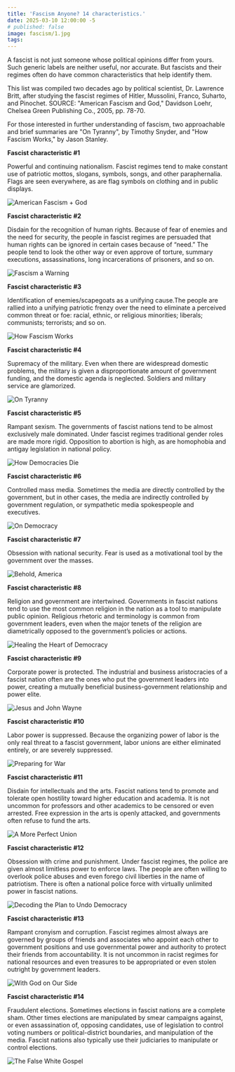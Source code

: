```yaml
---
title: 'Fascism Anyone? 14 characteristics.'
date: 2025-03-10 12:00:00 -5
# published: false
image: fascism/1.jpg
tags:
---
```


A fascist is not just someone whose political opinions differ from yours. Such
generic labels are neither useful, nor accurate. But fascists and their regimes
often do have common characteristics that help identify them. 

<!-- excerpt -->
This list was compiled two decades ago by political scientist, Dr. Lawrence
Britt, after studying the fascist regimes of Hitler, Mussolini, Franco,
Suharto, and Pinochet. SOURCE: "American Fascism and God," Davidson Loehr,
Chelsea Green Publishing Co., 2005, pp. 78-70.  

For those interested in further understanding of fascism, two approachable
and brief summaries are "On Tyranny", by Timothy Snyder, and "How Fascism Works,"
by Jason Stanley.

**Fascist characteristic #1**

Powerful and continuing nationalism. Fascist regimes tend to make constant use
of patriotic mottos, slogans, symbols, songs, and other paraphernalia. Flags
are seen everywhere, as are flag symbols on clothing and in public displays.

<img src="{{image}}" alt="American Fascism + God">

**Fascist characteristic #2**

Disdain for the recognition of human rights. Because of fear of enemies and the
need for security, the people in fascist regimes are persuaded that human
rights can be ignored in certain cases because of “need.” The people tend to
look the other way or even approve of torture, summary executions,
assassinations, long incarcerations of prisoners, and so on.

<img src="/assets/img/posts/2025/fascism/2.jpg" alt="Fascism a Warning">

**Fascist characteristic #3**

Identification of enemies/scapegoats as a unifying cause.The people are rallied
into a unifying patriotic frenzy over the need to eliminate a perceived common
threat or foe: racial, ethnic, or religious minorities; liberals; communists;
terrorists; and so on.

<img src="/assets/img/posts/2025/fascism/3.jpg" alt="How Fascism Works">

**Fascist characteristic #4**

Supremacy of the military. Even when there are widespread domestic problems,
the military is given a disproportionate amount of government funding, and the
domestic agenda is neglected. Soldiers and military service are glamorized.

<img src="/assets/img/posts/2025/fascism/4.jpg" alt="On Tyranny">

**Fascist characteristic #5**

Rampant sexism. The governments of fascist nations tend to be almost
exclusively male dominated. Under fascist regimes traditional gender roles are
made more rigid. Opposition to abortion is high, as are homophobia and antigay
legislation in national policy.

<img src="/assets/img/posts/2025/fascism/5.jpg" alt="How Democracies Die">

**Fascist characteristic #6**

Controlled mass media. Sometimes the media are directly controlled by the
government, but in other cases, the media are indirectly controlled by
government regulation, or sympathetic media spokespeople and executives.

<img src="/assets/img/posts/2025/fascism/6.jpg" alt="On Democracy">

**Fascist characteristic #7**

Obsession with national security. Fear is used as a motivational tool by the
government over the masses.

<img src="/assets/img/posts/2025/fascism/7.jpg" alt="Behold, America">

**Fascist characteristic #8**

Religion and government are intertwined. Governments in fascist nations tend to
use the most common religion in the nation as a tool to manipulate public
opinion. Religious rhetoric and terminology is common from government leaders,
even when the major tenets of the religion are diametrically opposed to the
government’s policies or actions.

<img src="/assets/img/posts/2025/fascism/8.jpg" alt="Healing the Heart of Democracy">

**Fascist characteristic #9**

Corporate power is protected. The industrial and business aristocracies of a
fascist nation often are the ones who put the government leaders into power,
creating a mutually beneficial business-government relationship and power
elite.

<img src="/assets/img/posts/2025/fascism/9.jpg" alt="Jesus and John Wayne">

**Fascist characteristic #10**

Labor power is suppressed. Because the organizing power of labor is the only
real threat to a fascist government, labor unions are either eliminated
entirely, or are severely suppressed.

<img src="/assets/img/posts/2025/fascism/10.jpg" alt="Preparing for War">

**Fascist characteristic #11**

Disdain for intellectuals and the arts. Fascist nations tend to promote and
tolerate open hostility toward higher education and academia. It is not
uncommon for professors and other academics to be censored or even arrested.
Free expression in the arts is openly attacked, and governments often refuse to
fund the arts. 

<img src="/assets/img/posts/2025/fascism/11.jpg" alt="A More Perfect Union">

**Fascist characteristic #12**

Obsession with crime and punishment. Under fascist regimes, the police are
given almost limitless power to enforce laws. The people are often willing to
overlook police abuses and even forego civil liberties in the name of
patriotism. There is often a national police force with virtually unlimited
power in fascist nations.

<img src="/assets/img/posts/2025/fascism/12.jpg" alt="Decoding the Plan to Undo Democracy">

**Fascist characteristic #13**

Rampant cronyism and corruption. Fascist regimes almost always are governed by
groups of friends and associates who appoint each other to government positions
and use governmental power and authority to protect their friends from
accountability. It is not uncommon in racist regimes for national resources and
even treasures to be appropriated or even stolen outright by government
leaders. 

<img src="/assets/img/posts/2025/fascism/13.jpg" alt="With God on Our Side">

**Fascist characteristic #14**

Fraudulent elections. Sometimes elections in fascist nations are a complete
sham. Other times elections are manipulated by smear campaigns against, or even
assassination of, opposing candidates, use of legislation to control voting
numbers or political-district boundaries, and manipulation of the media.
Fascist nations also typically use their judiciaries to manipulate or control
elections. 

<img src="/assets/img/posts/2025/fascism/14.jpg" alt="The False White Gospel">

